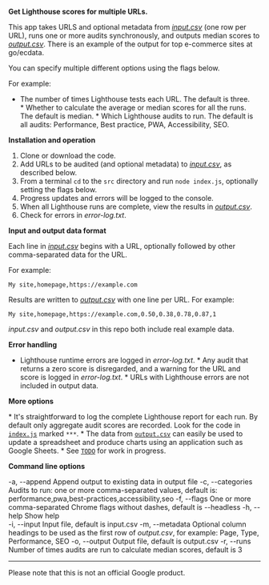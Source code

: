 **Get Lighthouse scores for multiple URLs.**

This app takes URLS and optional metadata from [_input.csv_](src/input.csv) (one row per URL), runs one or more audits synchronously, and outputs median scores to [_output.csv_](src/output.csv). There is an example of the output for top e-commerce sites at go/ecdata.

You can specify multiple different options using the flags below.

For example:

* The number of times Lighthouse tests each URL. The default is three.
* Whether to calculate the average or median scores for all the runs. The default is median.
* Which Lighthouse audits to run. The default is all audits: Performance, Best practice, PWA, Accessibility, SEO.



**Installation and operation**

1. Clone or download the code.
2. Add URLs to be audited (and optional metadata) to [_input.csv_](src/input.csv), as described below.
3. From a terminal `cd` to the `src` directory and run `node index.js`, optionally setting the flags below. 
4. Progress updates and errors will be logged to the console. 
5. When all Lighthouse runs are complete, view the results in [_output.csv_](src/output.csv).
6. Check for errors in _error-log.txt_.



**Input and output data format**

Each line in [_input.csv_](src/input.csv) begins with a URL, optionally followed by other comma-separated data for the URL. 

For example: 

  `My site,homepage,https://example.com`

Results are written to [_output.csv_](src/output.csv) with one line per URL. For example: 

  `My site,homepage,https://example.com,0.50,0.38,0.78,0.87,1`

_input.csv_ and _output.csv_ in this repo both include real example data.



**Error handling**  

* Lighthouse runtime errors are logged in _error-log.txt_.
* Any audit that returns a zero score is disregarded, and a warning for the URL and score is logged in _error-log.txt_.
* URLs with Lighthouse errors are not included in output data.


**More options**  

* It's straightforward to log the complete Lighthouse report for each run. By default only aggregate audit scores are recorded. Look for the code in [`index.js`](src/index.js) marked `***`.
* The data from [`output.csv`](src/output.csv) can easily be used to update a spreadsheet and produce charts using an application such as Google Sheets.
* See [`TODO`](TODO) for work in progress.



**Command line options**

-a, --append      Append output to existing data in output file
-c, --categories  Audits to run: one or more comma-separated values,
                  default is:
                  performance,pwa,best-practices,accessibility,seo
-f, --flags       One or more comma-separated Chrome flags without dashes,
                  default is --headless
-h, --help        Show help                                         
-i, --input       Input file, default is input.csv
-m, --metadata    Optional column headings to be used as the first row of 
                  _output.csv_, for example: Page, Type, Performance, SEO
-o, --output      Output file, default is output.csv
-r, --runs        Number of times audits are run to calculate median scores,
                  default is 3

---

Please note that this is not an official Google product.

